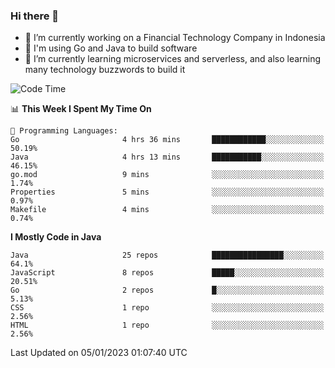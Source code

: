 ### Hi there 👋

<!--
**mazzama/mazzama** is a ✨ _special_ ✨ repository because its `README.md` (this file) appears on your GitHub profile.

Here are some ideas to get you started:

- 🔭 I’m currently working on ...
- 🌱 I’m currently learning ...
- 👯 I’m looking to collaborate on ...
- 🤔 I’m looking for help with ...
- 💬 Ask me about ...
- 📫 How to reach me: ...
- 😄 Pronouns: ...
- ⚡ Fun fact: ...
-->

- 🔭 I’m currently working on a Financial Technology Company in Indonesia
- :gun: I'm using Go and Java to build software
- 🌱 I’m currently learning microservices and serverless, and also learning many technology buzzwords to build it

<!--START_SECTION:waka-->
![Code Time](http://img.shields.io/badge/Code%20Time-2%2C489%20hrs%2024%20mins-blue)

📊 **This Week I Spent My Time On** 

```text
💬 Programming Languages: 
Go                       4 hrs 36 mins       ████████████░░░░░░░░░░░░░   50.19% 
Java                     4 hrs 13 mins       ███████████░░░░░░░░░░░░░░   46.15% 
go.mod                   9 mins              ░░░░░░░░░░░░░░░░░░░░░░░░░   1.74% 
Properties               5 mins              ░░░░░░░░░░░░░░░░░░░░░░░░░   0.97% 
Makefile                 4 mins              ░░░░░░░░░░░░░░░░░░░░░░░░░   0.74%

```

**I Mostly Code in Java** 

```text
Java                     25 repos            ████████████████░░░░░░░░░   64.1% 
JavaScript               8 repos             █████░░░░░░░░░░░░░░░░░░░░   20.51% 
Go                       2 repos             █░░░░░░░░░░░░░░░░░░░░░░░░   5.13% 
CSS                      1 repo              ░░░░░░░░░░░░░░░░░░░░░░░░░   2.56% 
HTML                     1 repo              ░░░░░░░░░░░░░░░░░░░░░░░░░   2.56%

```



 Last Updated on 05/01/2023 01:07:40 UTC
<!--END_SECTION:waka-->
